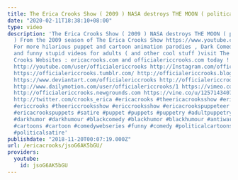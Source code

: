 ```yaml
---
title: The Erica Crooks Show ( 2009 ) NASA destroys THE MOON ( political satire )
date: "2020-02-11T18:38:10+08:00"
type: video
description: 'The Erica Crooks Show ( 2009 ) NASA destroys THE MOON ( political satire
  ) From the 2009 season of The Erica Crooks Show https://www.youtube.com/playlist?list=PLJLbzpbdP5rlE5qGrBx8Doye5eLsv_5lw
  For more hilarious puppet and cartoon animation parodies , Dark Comedy humor , satires
  and funny stupid videos for adults ( and other cool stuff )visit The Official Erica
  Crooks Websites : ericacrooks.com and officialericcrooks.com today ! http://facebook.com/officialericcrooks
  http://youtube.com/user/officialericcrooks http://Instagram.com/officialericcrooks/
  https://officialericcrooks.tumblr.com/ http://officialericcrooks.blogspot.com/ https://officialericcrooks.wordpress.com
  https://www.deviantart.com/officialericcrooks http://officialericcrooks.newgrounds.com/follow
  http://www.dailymotion.com/user/officialericcrooks/1 https://vimeo.com/officialericcrooks
  http://officialericcrooks.newgrounds.com https://vine.co/u/1257143407999610880 https://www.pinterest.com/officialec1/
  http://twitter.com/crooks_erica #ericacrooks #theericacrooksshow #ericacrooksshow
  #ericcrooks #theericcrooksshow #ericcrooksshow #ericacrookspuppeteer #ericacrookspuppet
  #ericacrookspuppets #satire #puppet #puppets #puppetry #adultpuppetry #darkcomedy
  #darkhumor #darkhumour #blackcomedy #blackhumor #blackhumour #antiwar #antiimperialism
  #cartoons #cartoon #comedywebseries #funny #comedy #politicalcartoons #politicalcartoon
  #politicalsatire'
publishdate: "2018-11-20T00:07:19.000Z"
url: /ericacrooks/jsoG6AK5bGU/
providers:
  youtube:
    id: jsoG6AK5bGU
---
```

